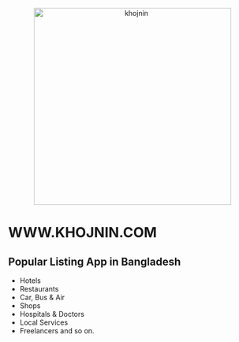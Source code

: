 <p align="center">
  <a href="https://khojnin.com/">
    <img
      alt="khojnin"
      src="https://i.ibb.co/1GSLGyH/logo.png"
      width="400"
    />
  </a>
</p>

# WWW.KHOJNIN.COM
## Popular Listing App in Bangladesh
- Hotels
- Restaurants
- Car, Bus & Air
- Shops
- Hospitals & Doctors
- Local Services
- Freelancers and so on.
